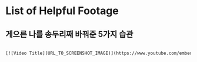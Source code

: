 # List of Helpful Footage
## 게으른 나를 송두리째 바꿔준 5가지 습관
``` html <iframe width="560" height="315" src="https://www.youtube.com/embed/CxI2vdDxkbE" title="YouTube video player" frameborder="0" allow="accelerometer; autoplay; clipboard-write; encrypted-media; gyroscope; picture-in-picture; web-share" allowfullscreen></iframe>

[![Video Title](URL_TO_SCREENSHOT_IMAGE)](https://www.youtube.com/embed/CxI2vdDxkbE)https://www.youtube.com/embed/CxI2vdDxkbE)
